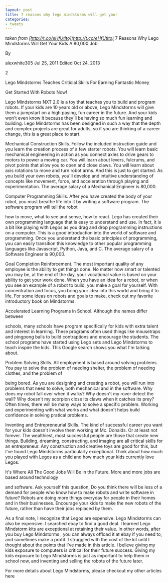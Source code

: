 ```yaml
---
layout: post
title: 7 reasons why lego mindstorms will get your
categories:
- tweets
---
```

*taken from [http://t.co/eHfUtlto](http://t.co/eHfUtlto)*
7 Reasons Why Lego Mindstorms Will Get Your Kids A 80,000 Job

By

alexwhite305 Jul 25, 2011 Edited Oct 24, 2013

2

Lego Mindstorms Teaches Criticial Skills For Earning Fantastic Money

Get Started With Robots Now!

Lego Mindstorms NXT 2.0 is a toy that teaches you to build and program robots. If your kids are  10 years old or above, Lego Mindstorms will give them a jumpstart on a high paying, fun career in the future. And your kids won't even know it because they'll be having so much fun learning and building. Lego Mindstorms has been  designed in such a way that the depth and complex projects are great for adults, so if you are thinking of a career change, this is a great place to start.

Mechanical Construction Skills. Follow the  included instruction guide and you learn the creation  process of a few starter robots. You will learn basic mechanical  engineering in action as you connect axles to drive gears to motors  to power a moving car. You will learn about levers, fulcrums, and  pivot points that allow you to open and close claws. You will learn about  axis rotations to move and turn robot arms. And this is just to get  started. As you build your own robots, you'll develop and intuitive  understanding of concepts like movement, force, and acceleration  through playing and experimentation. The average salary of a  Mechanical Engineer is 80,000.

Computer Programming Skills. After you have created  the body of your robot, you must breathe life into it by writing a  software program. The software program will tell the robot

how to  move, what to see and sense, how to react. Lego has created their  own programming language that is easy to understand and use. In  fact, it is a bit like playing with Legos as you drag and drop  programming instructions on a computer. This is a good introduction  into the world of software and programming. Once you understand the  basic principles of programming, you can easily transition this  knowledge to other popular programming languages like Javascript,  Python, Java, and C. The average  salary of a Software Engineer is 90,000.

Goal Completion Reinforcement. The  most important quality of any employee is the ability to get things  done. No matter how smart or talented you may be, at the end of the  day, your vocational value is based on your ability to get your work  done. When you have an idea for a robot, or when you see an example  of a robot to build, you make a goal for yourself. With  concentration and focus, you bring your idea into this world and  bring it to life. For some ideas on robots and goals to make, check  out my favorite introductory book on Mindstorms.

Accelerated Learning Programs in School. Although the  names differ between

schools, many schools have program specifically  for kids with extra talent and interest in learning. These programs often used things like mousetraps and pingpong balls to  build contraptions and encourage the students. The school programs  have started using Lego sets and Lego Mindstorms to teach inspire  the kids. This Google search shows you what I'm talking about.

Problem Solving Skills. All employment is based around  solving problems. You pay to solve the problem of needing shelter,  the problem of needing clothes, and the problem of

being bored. As  you are designing and creating a robot, you will run into problems  that need to solve, both mechanical and in the software. Why  does my robot fall over when it walks? Why doesn't my rover detect  the wall? Why doesn't my scorpion close its claws when it catches  its prey? Often times, there will be many ways to solve a specific  problem. Working and experimenting with what works and what doesn't helps build confidence in solving pratical problems.

Inventing and Entrepreneurial Skills. The kind of  successful career you want for your kids doesn't involve them  working at Mc. Donalds. Or at least not forever. The wealthiest,  most successful people are those that create new things. Building,  dreaming, constructing, and imaging are all critical skills for an  entrepreneur. Any construction and creative toys are good for this,  but I've found Lego Mindstorms particularly exceptional. Think  about how much you played with Legos as a child and how much your  kids currently love Legos.

It's Where All The Good Jobs Will Be in the Future. More and more jobs are based around technology

and software. Ask  yourself this question, Do you think there will be less of a  demand for people who know how to make robots and write software in  future? Robots are doing more things everyday for people in their  homes and in their businesses. Encourage your kids to make the new robots of the future, rather than have their jobs  replaced by them.

As a final note, I recognize that Legos are expensive. Lego Mindstorms can also be expensive. I searched ebay to find a good deal. I learned Lego Mindstorm  kits are exceptional at retaining their value. In other words, after you buy Lego Mindstorms , you can always offload it at ebay if you need to, and sometimes make a profit. I struggled with the cost of the kit until I thought about the points that I've made in this article. I believe giving my kids exposure to computers is critical for their future success. Giving my kids exposure to Lego Mindstorms is just as important to help them in school now, and inventing and selling the robots of the future later.

For more details about Lego Mindstorms, please checkout my other articles here

